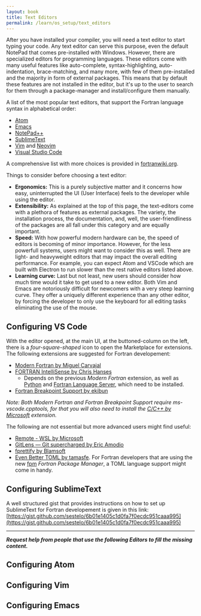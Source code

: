 ```yaml
---
layout: book
title: Text Editors
permalink: /learn/os_setup/text_editors
---
```


After you have installed your compiler, you will need a text editor to start typing your code. Any text editor can serve this purpose, even the default NotePad that comes pre-installed with Windows. However, there are specialized editors for programming languages. These editors come with many useful features like auto-complete, syntax-highlighting, auto-indentation, brace-matching, and many more, with few of them pre-installed and the majority in form of external packages. This means that by default these features are not installed in the editor, but it's up to the user to search for them through a package-manager and install/configure them manually. 

A list of the most popular text editors, that support the Fortran language syntax in alphabetical order:
- [Atom](https://atom.io/)
- [Emacs](https://www.gnu.org/software/emacs/)
- [NotePad++](https://notepad-plus-plus.org/)
- [SublimeText](https://www.sublimetext.com/)
- [Vim](https://www.vim.org/) and [Neovim](https://neovim.io/)
- [Visual Studio Code](https://code.visualstudio.com/)

A comprehensive list with more choices is provided in [fortranwiki.org](http://fortranwiki.org/fortran/show/Source+code+editors).

Things to consider before choosing a text editor: 
- **Ergonomics:** This is a purely subjective matter and it concerns how easy, uninterrupted the UI (User Interface) feels to the developer while using the editor.
- **Extensibility:** As explained at the top of this page, the text-editors come with a plethora of features as external packages. The variety, the installation process, the documentation, and, well, the user-friendliness of the packages are all fall under this category and are equally important.
- **Speed:** With how powerful modern hardware can be, the speed of editors is becoming of minor importance. However, for the less powerfull systems, users might want to consider this as well. There are light- and heavyweight editors that may impact the overall editing performance. For example, you can expect Atom and VSCode which are built with Electron to run slower than the rest native editors listed above. 
- **Learning curve:** Last but not least, new users should consider how much time would it take to get used to a new editor. Both Vim and Emacs are notoriously difficult for newcomers with a very steep learning curve. They offer a uniquely different experience than any other editor, by forcing the developer to only use the keyboard for all editing tasks eliminating the use of the mouse.

## Configuring VS Code

With the editor opened, at the main UI, at the buttoned-column on the left, there is a *four-square-shaped* icon to open the Marketplace for extensions. 
The following extensions are suggested for Fortran developement:
- [Modern Fortran by Miguel Carvajal](https://marketplace.visualstudio.com/items?itemName=krvajalm.linter-gfortran)
- [FORTRAN IntelliSense by Chris Hanses](https://marketplace.visualstudio.com/items?itemName=hansec.fortran-ls)
    - Depends on the previous *Modern Fortran* extension, as well as [Python](https://www.python.org/) and [Fortran Language Server](https://github.com/hansec/fortran-language-server), which need to be installed.
- [Fortran Breakpoint Support by ekibun](https://marketplace.visualstudio.com/items?itemName=ekibun.fortranbreaker)

*Note: Both Modern Fortran and Fortran Breakpoint Support require ms-vscode.cpptools, for that you will also need to install the [C/C++ by Microsoft](https://marketplace.visualstudio.com/items?itemName=ms-vscode.cpptools) extension.*

The following are not essential but more advanced users might find useful:
- [Remote - WSL by Microsoft](https://marketplace.visualstudio.com/items?itemName=ms-vscode-remote.remote-wsl)
- [GitLens — Git supercharged by Eric Amodio](https://marketplace.visualstudio.com/items?itemName=eamodio.gitlens)
- [fprettify by Blamsoft](https://marketplace.visualstudio.com/items?itemName=Blamsoft.fprettify)
- [Even Better TOML by tamasfe](https://marketplace.visualstudio.com/items?itemName=tamasfe.even-better-toml). For Fortran developers that are using the new [fpm](https://github.com/fortran-lang/fpm) *Fortran Package Manager*, a TOML language support might come in handy.

## Configuring SublimeText
A well structured gist that provides instructions on how to set up SublimeText for Fortran developement is given in this link: 
[https://gist.github.com/sestelo/6b01e1405c1d0fa7f0ecdc951caaa995](https://gist.github.com/sestelo/6b01e1405c1d0fa7f0ecdc951caaa995)

---

***Request help from people that use the following Editors to fill the missing content.***

## Configuring Atom

## Configuring Vim

## Configuring Emacs
